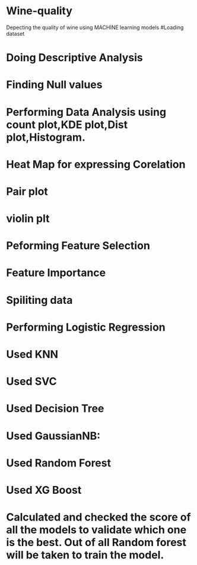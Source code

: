 # Wine-quality
Depecting the quality of wine using MACHINE learning models
#Loading dataset
# Doing Descriptive Analysis
# Finding Null values
# Performing Data Analysis using count plot,KDE plot,Dist plot,Histogram.
# Heat Map for expressing Corelation
# Pair plot
# violin plt
# Peforming Feature Selection
# Feature Importance
# Spiliting data
# Performing Logistic Regression
# Used KNN
# Used SVC
# Used Decision Tree
# Used GaussianNB:
# Used Random Forest
# Used XG Boost
# Calculated and checked the score of all the models to validate which one is the best. Out of all Random forest will be taken to train the model.

